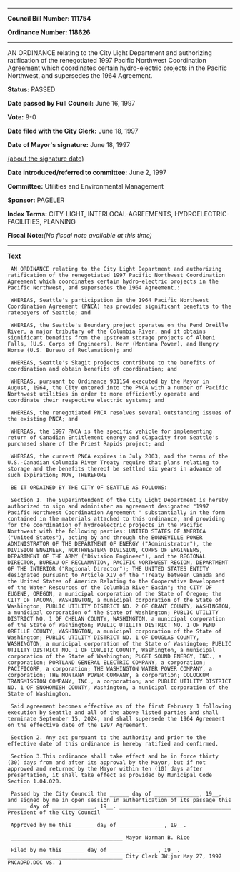 

********

**Council Bill Number: 111754**
   
**Ordinance Number: 118626**
********

 AN ORDINANCE relating to the City Light Department and authorizing ratification of the renegotiated 1997 Pacific Northwest Coordination Agreement which coordinates certain hydro-electric projects in the Pacific Northwest, and supersedes the 1964 Agreement.

**Status:** PASSED
   
**Date passed by Full Council:** June 16, 1997
   
**Vote:** 9-0
   
**Date filed with the City Clerk:** June 18, 1997
   
**Date of Mayor's signature:** June 18, 1997
   
[(about the signature date)](/~public/approvaldate.htm)
   
   
   
**Date introduced/referred to committee:** June 2, 1997
   
**Committee:** Utilities and Environmental Management
   
**Sponsor:** PAGELER
   
   
**Index Terms:** CITY-LIGHT, INTERLOCAL-AGREEMENTS, HYDROELECTRIC-FACILITIES, PLANNING

**Fiscal Note:**_(No fiscal note available at this time)_

********

**Text**
   
```
 AN ORDINANCE relating to the City Light Department and authorizing ratification of the renegotiated 1997 Pacific Northwest Coordination Agreement which coordinates certain hydro-electric projects in the Pacific Northwest, and supersedes the 1964 Agreement.:

 WHEREAS, Seattle's participation in the 1964 Pacific Northwest Coordination Agreement (PNCA) has provided significant benefits to the ratepayers of Seattle; and

 WHEREAS, the Seattle's Boundary project operates on the Pend Oreille River, a major tributary of the Columbia River, and it obtains significant benefits from the upstream storage projects of Albeni Falls, (U.S. Corps of Engineers), Kerr (Montana Power), and Hungry Horse (U.S. Bureau of Reclamation); and

 WHEREAS, Seattle's Skagit projects contribute to the benefits of coordination and obtain benefits of coordination; and

 WHEREAS, pursuant to Ordinance 931154 executed by the Mayor in August, 1964, the City entered into the PNCA with a number of Pacific Northwest utilities in order to more efficiently operate and coordinate their respective electric systems; and

 WHEREAS, the renegotiated PNCA resolves several outstanding issues of the existing PNCA; and

 WHEREAS, the 1997 PNCA is the specific vehicle for implementing return of Canadian Entitlement energy and cCapacity from Seattle's purchased share of the Priest Rapids project; and

 WHEREAS, the current PNCA expires in July 2003, and the terms of the U.S.-Canadian Columbia River Treaty require that plans relating to storage and the benefits thereof be settled six years in advance of such expiration; NOW, THEREFORE

 BE IT ORDAINED BY THE CITY OF SEATTLE AS FOLLOWS:

 Section 1. The Superintendent of the City Light Department is hereby authorized to sign and administer an agreement designated "1997 Pacific Northwest Coordination Agreement " substantially in the form contained in the materials attached to this ordinance, and providing for the coordination of hydroelectric projects in the Pacific Northwest with the following parties: UNITED STATES OF AMERICA ("United States"), acting by and through the BONNEVILLE POWER ADMINISTRATOR OF THE DEPARTMENT OF ENERGY ("Administrator"), the DIVISION ENGINEER, NORTHWESTERN DIVISION, CORPS OF ENGINEERS, DEPARTMENT OF THE ARMY ("Division Engineer"), and the REGIONAL DIRECTOR, BUREAU OF RECLAMATION, PACIFIC NORTHWEST REGION, DEPARTMENT OF THE INTERIOR ("Regional Director"); THE UNITED STATES ENTITY designated pursuant to Article XIV of the "Treaty between Canada and the United States of America Relating to the Cooperative Development of the Water Resources of the Columbia River Basin"; the CITY OF EUGENE, OREGON, a municipal corporation of the State of Oregon; the CITY OF TACOMA, WASHINGTON, a municipal corporation of the State of Washington; PUBLIC UTILITY DISTRICT NO. 2 OF GRANT COUNTY, WASHINGTON, a municipal corporation of the State of Washington; PUBLIC UTILITY DISTRICT NO. 1 OF CHELAN COUNTY, WASHINGTON, a municipal corporation of the State of Washington; PUBLIC UTILITY DISTRICT NO. 1 OF PEND OREILLE COUNTY, WASHINGTON, a municipal corporation of the State of Washington; PUBLIC UTILITY DISTRICT NO. 1 OF DOUGLAS COUNTY, WASHINGTON, a municipal corporation of the State of Washington; PUBLIC UTILITY DISTRICT NO. 1 OF COWLITZ COUNTY, Washington, a municipal corporation of the State of Washington; PUGET SOUND ENERGY, INC., a corporation; PORTLAND GENERAL ELECTRIC COMPANY, a corporation; PACIFICORP, a corporation; THE WASHINGTON WATER POWER COMPANY, a corporation; THE MONTANA POWER COMPANY, a corporation; COLOCKUM TRANSMISSION COMPANY, INC., a corporation; and PUBLIC UTILITY DISTRICT NO. 1 OF SNOHOMISH COUNTY, Washington, a municipal corporation of the State of Washington.

 Said agreement becomes effective as of the first February 1 following execution by Seattle and all of the above listed parties and shall terminate September 15, 2024, and shall supersede the 1964 Agreement on the effective date of the 1997 Agreement.

 Section 2. Any act pursuant to the authority and prior to the effective date of this ordinance is hereby ratified and confirmed.

 Section 3.This ordinance shall take effect and be in force thirty (30) days from and after its approval by the Mayor, but if not approved and returned by the Mayor within ten (10) days after presentation, it shall take effect as provided by Municipal Code Section 1.04.020.

 Passed by the City Council the ______ day of ______________, 19__, and signed by me in open session in authentication of its passage this ______ day of _____________, 19__. ___________________________________ President of the City Council

 Approved by me this ______ day of ______________, 19__.

 ___________________________________ Mayor Norman B. Rice

 Filed by me this ______ day of _______________, 19__. ____________________________________ City Clerk JW:jmr May 27, 1997 PNCAORD.DOC VS. 1

```
